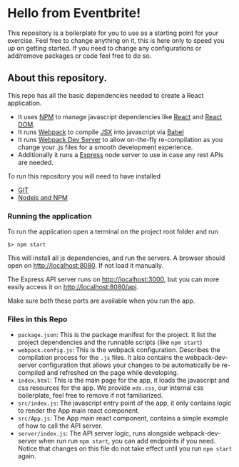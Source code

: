 # Hello from Eventbrite!

This repository is a boilerplate for you to use as a starting point for your exercise.
Feel free to change anything on it, this is here only to speed you up on getting started. If you need to change any configurations or add/remove packages or code feel free to do so.

## About this repository.

This repo has all the basic dependencies needed to create a React application.
- It uses [NPM](https://docs.npmjs.com/) to manage javascript dependencies like [React](https://reactjs.org/docs/getting-started.html) and [React DOM](https://reactjs.org/docs/react-dom.html).
- It runs [Webpack](https://webpack.js.org/concepts/) to compile [JSX](https://reactjs.org/docs/introducing-jsx.html) into javascript via [Babel](https://babeljs.io/docs/en/)
- It runs [Webpack Dev Server](https://webpack.js.org/configuration/dev-server/) to allow on-the-fly re-compilation as you change your .js files for a smooth development experience.
- Additionally it runs a [Express](https://expressjs.com/en/guide/routing.html) node server to use in case any rest APIs are needed.

To run this repository you will need to have installed
- [GIT](https://git-scm.com/downloads)
- [Nodejs and NPM](https://nodejs.org/en/download/)

### Running the application
To run the application open a terminal on the project root folder and run

```
$> npm start
```

This will install all js dependencies, and run the servers.
A browser should open on [http://localhost:8080](http://localhost:8080/).
If not load it manually.

The Express API server runs on [http://localhost:3000](http://localhost:3000/), but you can more easily access it on [http://localhost:8080/api](http://localhost:8080/api).

Make sure both these ports are available when you run the app.

### Files in this Repo

- `package.json`: This is the package manifest for the project. It list the project dependencies and the runnable scripts (like `npm start`)
- `webpack.config.js`: This is the webpack configuration. Describes the compilation process for the `.js` files. It also contains the webpack-dev-server configuration that allows your changes to be automatically be re-compiled and refreshed on the page while developing.
- `index.html`: This is the main page for the app, it loads the javascript and css resources for the app. We provide `eds.css`, our internal css boilerplate, feel free to remove if not familiarized.
- `src/index.js`: The javascript entry point of the app, it only contains logic to render the App main react component.
- `src/App.js`: The App main react component, contains a simple example of how to call the API server.
- `server/index.js`: The API server logic, runs alongside webpack-dev-server when run run `npm start`, you can add endpoints if you need. Notice that changes on this file do not take effect until you run `npm start` again.
